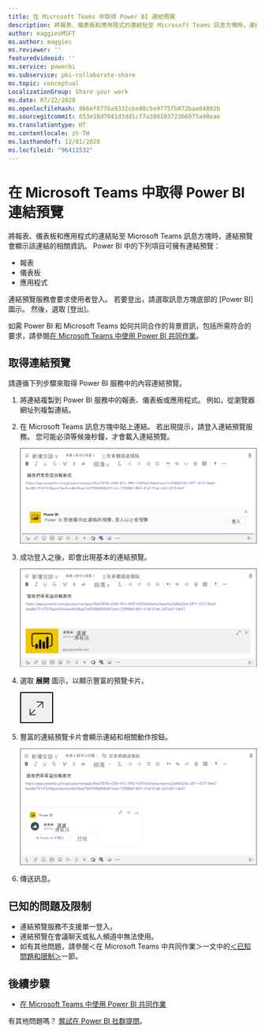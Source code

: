 ```yaml
---
title: 在 Microsoft Teams 中取得 Power BI 連結預覽
description: 將報表、儀表板和應用程式的連結貼至 Microsoft Teams 訊息方塊時，連結預覽會顯示該連結的相關資訊。
author: maggiesMSFT
ms.author: maggies
ms.reviewer: ''
featuredvideoid: ''
ms.service: powerbi
ms.subservice: pbi-collaborate-share
ms.topic: conceptual
LocalizationGroup: Share your work
ms.date: 07/22/2020
ms.openlocfilehash: 866ef0776a9332cbe88c5e9775fb872bae04892b
ms.sourcegitcommit: 653e18d7041d3dd1cf7a38010372366975a98eae
ms.translationtype: HT
ms.contentlocale: zh-TW
ms.lasthandoff: 12/01/2020
ms.locfileid: "96411532"
---
```

# <a name="get-a-power-bi-link-preview-in-microsoft-teams"></a>在 Microsoft Teams 中取得 Power BI 連結預覽

將報表、儀表板和應用程式的連結貼至 Microsoft Teams 訊息方塊時，連結預覽會顯示該連結的相關資訊。 Power BI 中的下列項目可擁有連結預覽：

- 報表
- 儀表板
- 應用程式

連結預覽服務會要求使用者登入。 若要登出，請選取訊息方塊底部的 [Power BI] 圖示。 然後，選取 [登出]。

如需 Power BI 和 Microsoft Teams 如何共同合作的背景資訊，包括所需符合的要求，請參閱[在 Microsoft Teams 中使用 Power BI 共同作業](service-collaborate-microsoft-teams.md)。

## <a name="get-a-link-preview"></a>取得連結預覽

請遵循下列步驟來取得 Power BI 服務中的內容連結預覽。

1. 將連結複製到 Power BI 服務中的報表、儀表板或應用程式。 例如，從瀏覽器網址列複製連結。

1. 在 Microsoft Teams 訊息方塊中貼上連結。 若出現提示，請登入連結預覽服務。 您可能必須等候幾秒鐘，才會載入連結預覽。

    ![登入 Power BI Bot 的螢幕擷取畫面。](media/service-teams-link-preview/service-teams-link-preview-sign-in-needed.png)

1. 成功登入之後，即會出現基本的連結預覽。

    ![基本連結預覽的螢幕擷取畫面。](media/service-teams-link-preview/service-teams-link-preview-basic.png)

1. 選取 **展開** 圖示，以顯示豐富的預覽卡片。

    ![展開圖示的螢幕擷取畫面。](media/service-teams-link-preview/service-teams-link-preview-expand-icon.png)

1. 豐富的連結預覽卡片會顯示連結和相關動作按鈕。

    ![[豐富連結] 預覽卡片的螢幕擷取畫面。](media/service-teams-link-preview/service-teams-link-preview-nice-card.png)

1. 傳送訊息。

## <a name="known-issues-and-limitations"></a>已知的問題及限制

- 連結預覽服務不支援單一登入。
- 連結預覽在會議聊天或私人頻道中無法使用。
- 如有其他問題，請參閱＜在 Microsoft Teams 中共同作業＞一文中的[＜已知問題和限制＞](service-collaborate-microsoft-teams.md#known-issues-and-limitations)一節。

## <a name="next-steps"></a>後續步驟

- [在 Microsoft Teams 中使用 Power BI 共同作業](service-collaborate-microsoft-teams.md)

有其他問題嗎？ [嘗試在 Power BI 社群提問](https://community.powerbi.com/)。
